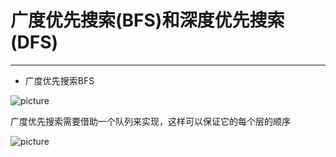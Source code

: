 # 广度优先搜索(BFS)和深度优先搜索(DFS)
-----

* 广度优先搜索BFS

![picture](https://github.com/shenhongcai/ImageStore/blob/master/1.png)


                
           
           
广度优先搜索需要借助一个队列来实现，这样可以保证它的每个层的顺序

















![picture](https://github.com/shenhongcai/ImageStore/blob/master/2.png)











